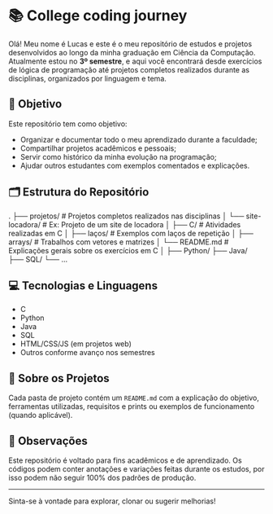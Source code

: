 # 📚 College coding journey

Olá! Meu nome é Lucas e este é o meu repositório de estudos e projetos desenvolvidos ao longo da minha graduação em Ciência da Computação. Atualmente estou no **3º semestre**, e aqui você encontrará desde exercícios de lógica de programação até projetos completos realizados durante as disciplinas, organizados por linguagem e tema.

## 🧠 Objetivo

Este repositório tem como objetivo:

- Organizar e documentar todo o meu aprendizado durante a faculdade;
- Compartilhar projetos acadêmicos e pessoais;
- Servir como histórico da minha evolução na programação;
- Ajudar outros estudantes com exemplos comentados e explicações.

## 🗂 Estrutura do Repositório
. ├── projetos/ # Projetos completos realizados nas disciplinas │ └── site-locadora/ # Ex: Projeto de um site de locadora │ ├── C/ # Atividades realizadas em C │ ├── laços/ # Exemplos com laços de repetição │ ├── arrays/ # Trabalhos com vetores e matrizes │ └── README.md # Explicações gerais sobre os exercícios em C │ ├── Python/ ├── Java/ ├── SQL/ └── ...

## 💻 Tecnologias e Linguagens

- C
- Python
- Java
- SQL
- HTML/CSS/JS (em projetos web)
- Outros conforme avanço nos semestres

## 📝 Sobre os Projetos

Cada pasta de projeto contém um `README.md` com a explicação do objetivo, ferramentas utilizadas, requisitos e prints ou exemplos de funcionamento (quando aplicável).

## 📌 Observações

Este repositório é voltado para fins acadêmicos e de aprendizado. Os códigos podem conter anotações e variações feitas durante os estudos, por isso podem não seguir 100% dos padrões de produção.

---

Sinta-se à vontade para explorar, clonar ou sugerir melhorias!

